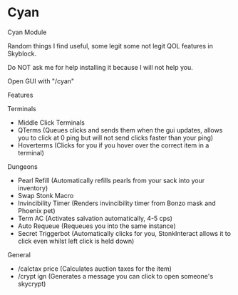 # Cyan
Cyan Module

Random things I find useful, some legit some not legit QOL features in Skyblock.

Do NOT ask me for help installing it because I will not help you.

Open GUI with "/cyan"

Features

Terminals
- Middle Click Terminals
- QTerms (Queues clicks and sends them when the gui updates, allows you to click at 0 ping but will not send clicks faster than your ping)
- Hoverterms (Clicks for you if you hover over the correct item in a terminal)

Dungeons
- Pearl Refill (Automatically refills pearls from your sack into your inventory)
- Swap Stonk Macro
- Invincibility Timer (Renders invincibility timer from Bonzo mask and Phoenix pet)
- Term AC (Activates salvation automatically, 4-5 cps)
- Auto Requeue (Requeues you into the same instance)
- Secret Triggerbot (Automatically clicks for you, StonkInteract allows it to click even whilst left click is held down)

General
- /calctax price (Calculates auction taxes for the item)
- /crypt ign (Generates a message you can click to open someone's skycrypt)
